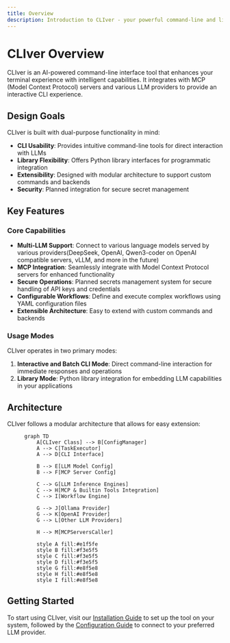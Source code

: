 ```yaml
---
title: Overview
description: Introduction to CLIver - your powerful command-line and library tool for LLM interactions
---
```


# CLIver Overview

CLIver is an AI-powered command-line interface tool that enhances your terminal experience with intelligent capabilities.
It integrates with MCP (Model Context Protocol) servers and various LLM providers to provide an interactive CLI experience.

## Design Goals

CLIver is built with dual-purpose functionality in mind:

- **CLI Usability**: Provides intuitive command-line tools for direct interaction with LLMs
- **Library Flexibility**: Offers Python library interfaces for programmatic integration
- **Extensibility**: Designed with modular architecture to support custom commands and backends
- **Security**: Planned integration for secure secret management

## Key Features

### Core Capabilities
- **Multi-LLM Support**: Connect to various language models served by various providers(DeepSeek, OpenAI, Qwen3-coder on OpenAI compatible servers, vLLM, and more in the future)
- **MCP Integration**: Seamlessly integrate with Model Context Protocol servers for enhanced functionality
- **Secure Operations**: Planned secrets management system for secure handling of API keys and credentials
- **Configurable Workflows**: Define and execute complex workflows using YAML configuration files
- **Extensible Architecture**: Easy to extend with custom commands and backends

### Usage Modes
CLIver operates in two primary modes:

1. **Interactive and Batch CLI Mode**: Direct command-line interaction for immediate responses and operations
2. **Library Mode**: Python library integration for embedding LLM capabilities in your applications

## Architecture

CLIver follows a modular architecture that allows for easy extension:

<figure markdown>

```mermaid
graph TD
    A[CLIver Class] --> B[ConfigManager]
    A --> C[TaskExecutor]
    A --> D[CLI Interface]

    B --> E[LLM Model Config]
    B --> F[MCP Server Config]

    C --> G[LLM Inference Engines]
    C --> H[MCP & Builtin Tools Integration]
    C --> I[Workflow Engine]

    G --> J[Ollama Provider]
    G --> K[OpenAI Provider]
    G --> L[Other LLM Providers]

    H --> M[MCPServersCaller]

    style A fill:#e1f5fe
    style B fill:#f3e5f5
    style C fill:#f3e5f5
    style D fill:#f3e5f5
    style G fill:#e8f5e8
    style H fill:#e8f5e8
    style I fill:#e8f5e8
```

</figure>

## Getting Started

To start using CLIver, visit our [Installation Guide](installation.md) to set up the tool on your system, followed by the [Configuration Guide](configuration.md) to connect to your preferred LLM provider.